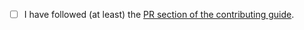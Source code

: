 <!-- Thanks so much for your PR, your contribution is appreciated! ❤️ -->

- [ ] I have followed (at least) the [PR section of the contributing guide](https://github.com/mui/pigment-css/blob/HEAD/CONTRIBUTING.md#sending-a-pull-request).
